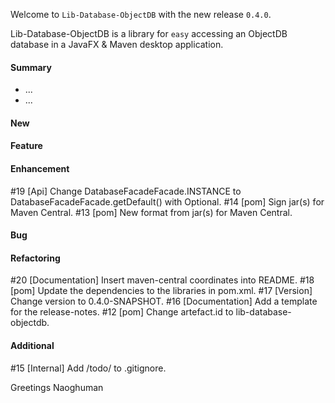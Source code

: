 Welcome to `Lib-Database-ObjectDB` with the new release `0.4.0`.

Lib-Database-ObjectDB is a library for `easy` accessing an ObjectDB database in 
a JavaFX & Maven desktop application.


#### Summary
* ...
* ...



#### New



#### Feature



#### Enhancement
#19 [Api] Change DatabaseFacadeFacade.INSTANCE to DatabaseFacadeFacade.getDefault() with Optional.
#14 [pom] Sign jar(s) for Maven Central.
#13 [pom] New format from jar(s) for Maven Central.



#### Bug



#### Refactoring
#20 [Documentation] Insert maven-central coordinates into README.
#18 [pom] Update the dependencies to the libraries in pom.xml.
#17 [Version] Change version to 0.4.0-SNAPSHOT.
#16 [Documentation] Add a template for the release-notes.
#12 [pom] Change artefact.id to lib-database-objectdb.



#### Additional
#15 [Internal] Add /todo/ to .gitignore.



Greetings
Naoghuman



[//]: # (Issues which will be integrated in this release)



[//]: # (Links)

